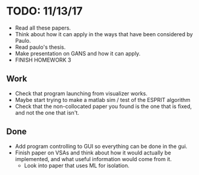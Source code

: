 
# TODO: 11/13/17

* Read all these papers.
* Think about how it can apply in the ways that have been considered by Paulo.
* Read paulo's thesis.
* Make presentation on GANS and how it can apply.
* FINISH HOMEWORK 3

## Work
* Check that program launching from visualizer works.
* Maybe start trying to make a matlab sim / test of the ESPRIT algorithm
* Check that the non-collocated paper you found is the one that is fixed, and not the one that isn't.

## Done
* Add program controlling to GUI so everything can be done in the gui.
* Finish paper on VSAs and think about how it would actually be implemented, and what useful information would come from it.
	* Look into paper that uses ML for isolation.